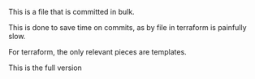 This is a file that is committed in bulk.

This is done to save time on commits, as by file in terraform is painfully slow.

For terraform, the only relevant pieces are templates.

This is the full version